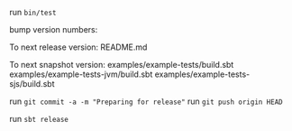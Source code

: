 run `bin/test`

bump version numbers:

To next release version:
README.md

To next snapshot version:
examples/example-tests/build.sbt
examples/example-tests-jvm/build.sbt
examples/example-tests-sjs/build.sbt

run `git commit -a -m "Preparing for release"`
run `git push origin HEAD`

run `sbt release`

